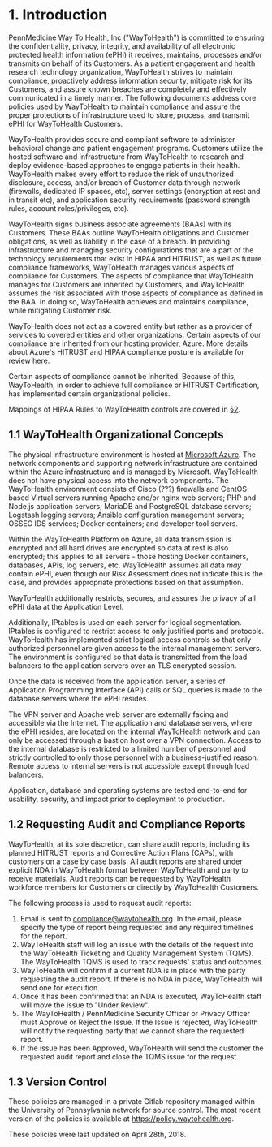 # 1. Introduction

PennMedicine Way To Health, Inc ("WayToHealth") is committed to ensuring the confidentiality, privacy, integrity, and availability of all electronic protected health information (ePHI) it receives, maintains, processes and/or transmits on behalf of its Customers. As a patient engagement and health research technology organization, WayToHealth strives to maintain compliance, proactively address information security, mitigate risk for its Customers, and assure known breaches are completely and effectively communicated in a timely manner. The following documents address core policies used by WayToHealth to maintain compliance and assure the proper protections of infrastructure used to store, process, and transmit ePHI for WayToHealth Customers.

WayToHealth provides secure and compliant software to administer behavioral change and patient engagement programs. Customers utilize the hosted software and infrastructure from WayToHealth to research and deploy evidence-based approches to engage patients in their health. WayToHealth makes every effort to reduce the risk of unauthorized disclosure, access, and/or breach of Customer data through network (firewalls, dedicated IP spaces, etc), server settings (encryption at rest and in transit etc), and application security requirements (password strength rules, account roles/privileges, etc).

WayToHealth signs business associate agreements (BAAs) with its Customers. These BAAs outline WayToHealth obligations and Customer obligations, as well as liability in the case of a breach. In providing infrastructure and managing security configurations that are a part of the technology requirements that exist in HIPAA and HITRUST, as well as future compliance frameworks, WayToHealth manages various aspects of compliance for Customers. The aspects of compliance that WayToHealth manages for Customers are inherited by Customers, and WayToHealth assumes the risk associated with those aspects of compliance as defined in the BAA. In doing so, WayToHealth achieves and maintains compliance, while mitigating Customer risk.

WayToHealth does not act as a covered entity but rather as a provider of services to covered entities and other organizations. Certain aspects of our compliance are inherited from our hosting provider, Azure. More details about Azure's HITRUST and HIPAA compliance posture is available for review [here](https://www.microsoft.com/en-us/trustcenter/Compliance/HITRUST).

Certain aspects of compliance cannot be inherited. Because of this, WayToHealth, in order to achieve full compliance or HITRUST Certification, has implemented certain organizational policies. 

Mappings of HIPAA Rules to WayToHealth controls are covered in [§2](#2-hipaa-inheritance).

## 1.1 WayToHealth Organizational Concepts

The physical infrastructure environment is hosted at [Microsoft Azure](https://azure.microsoft.com/). The network components and supporting network infrastructure are contained within the Azure infrastructure and is managed by Microsoft. WayToHealth does not have physical access into the network components. The WayToHealth environment consists of Cisco (???) firewalls and CentOS-based Virtual servers running Apache and/or nginx web servers; PHP and Node.js application servers; MariaDB and PostgreSQL database servers; Logstash logging servers; Ansible configuration management servers; OSSEC IDS services; Docker containers; and developer tool servers.

Within the WayToHealth Platform on Azure, all data transmission is encrypted and all hard drives are encrypted so data at rest is also encrypted; this applies to all servers - those hosting Docker containers, databases, APIs, log servers, etc. WayToHealth assumes all data *may* contain ePHI, even though our Risk Assessment does not indicate this is the case, and provides appropriate protections based on that assumption.

WayToHealth additionally restricts, secures, and assures the privacy of all ePHI data at the Application Level.

Additionally, IPtables is used on each server for logical segmentation. IPtables is configured to restrict access to only justified ports and protocols. WayToHealth has implemented strict logical access controls so that only authorized personnel are given access to the internal management servers. The environment is configured so that data is transmitted from the load balancers to the application servers over an TLS encrypted session.

Once the data is received from the application server, a series of Application Programming Interface (API) calls or SQL queries is made to the database servers where the ePHI resides.

The VPN server and Apache web server are externally facing and accessible via the Internet. The application and database servers, where the ePHI resides, are located on the internal WayToHealth network and can only be accessed through a bastion host over a VPN connection. Access to the internal database is restricted to a limited number of personnel and strictly controlled to only those personnel with a business-justified reason. Remote access to internal servers is not accessible except through load balancers.

Application, database and operating systems are tested end-to-end for usability, security, and impact prior to deployment to production.

## 1.2 Requesting Audit and Compliance Reports

WayToHealth, at its sole discretion, can share audit reports, including its planned HITRUST reports and Corrective Action Plans (CAPs), with customers on a case by case basis. All audit reports are shared under explicit NDA in WayToHealth format between WayToHealth and party to receive materials. Audit reports can be requested by WayToHealth workforce members for Customers or directly by WayToHealth Customers.

The following process is used to request audit reports:

1. Email is sent to compliance@waytohealth.org. In the email, please specify the type of report being requested and any required timelines for the report.
2. WayToHealth staff will log an issue with the details of the request into the WayToHealth Ticketing and Quality Management System (TQMS). The WayToHealth TQMS is used to track requests' status and outcomes.
3. WayToHealth will confirm if a current NDA is in place with the party requesting the audit report. If there is no NDA in place, WayToHealth will send one for execution.
4. Once it has been confirmed that an NDA is executed, WayToHealth staff will move the issue to "Under Review".
5. The WayToHealth / PennMedicine Security Officer or Privacy Officer must Approve or Reject the Issue. If the Issue is rejected, WayToHealth will notify the requesting party that we cannot share the requested report.
6. If the issue has been Approved, WayToHealth will send the customer the requested audit report and close the TQMS issue for the request.

## 1.3 Version Control

These policies are managed in a private Gitlab repository managed within the University of Pennsylvania network for source control. The most recent version of the policies is available at <https://policy.waytohealth.org>.

These policies were last updated on April 28th, 2018.
